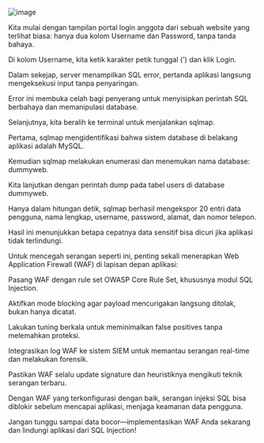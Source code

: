 ![image](https://github.com/user-attachments/assets/f1309563-c560-4dde-bb5c-37d1c15ca3b9)

Kita mulai dengan tampilan portal login anggota dari sebuah website yang terlihat biasa: hanya dua kolom Username dan Password, tanpa tanda bahaya.

Di kolom Username, kita ketik karakter petik tunggal (') dan klik Login.

Dalam sekejap, server menampilkan SQL error, pertanda aplikasi langsung mengeksekusi input tanpa penyaringan.

Error ini membuka celah bagi penyerang untuk menyisipkan perintah SQL berbahaya dan memanipulasi database.

Selanjutnya, kita beralih ke terminal untuk menjalankan sqlmap.

Pertama, sqlmap mengidentifikasi bahwa sistem database di belakang aplikasi adalah MySQL.

Kemudian sqlmap melakukan enumerasi dan menemukan nama database: dummyweb.

Kita lanjutkan dengan perintah dump pada tabel users di database dummyweb.

Hanya dalam hitungan detik, sqlmap berhasil mengekspor 20 entri data pengguna, nama lengkap, username, password, alamat, dan nomor telepon.

Hasil ini menunjukkan betapa cepatnya data sensitif bisa dicuri jika aplikasi tidak terlindungi.

Untuk mencegah serangan seperti ini, penting sekali menerapkan Web Application Firewall (WAF) di lapisan depan aplikasi:

Pasang WAF dengan rule set OWASP Core Rule Set, khususnya modul SQL Injection.

Aktifkan mode blocking agar payload mencurigakan langsung ditolak, bukan hanya dicatat.

Lakukan tuning berkala untuk meminimalkan false positives tanpa melemahkan proteksi.

Integrasikan log WAF ke sistem SIEM untuk memantau serangan real-time dan melakukan forensik.

Pastikan WAF selalu update signature dan heuristiknya mengikuti teknik serangan terbaru.

Dengan WAF yang terkonfigurasi dengan baik, serangan injeksi SQL bisa diblokir sebelum mencapai aplikasi, menjaga keamanan data pengguna.

Jangan tunggu sampai data bocor—implementasikan WAF Anda sekarang dan lindungi aplikasi dari SQL Injection!
